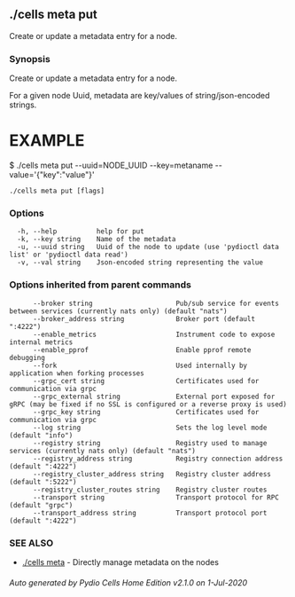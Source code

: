 ## ./cells meta put

Create or update a metadata entry for a node.

### Synopsis

Create or update a metadata entry for a node.

For a given node Uuid, metadata are key/values of string/json-encoded strings.

EXAMPLE
=======
$ ./cells meta put --uuid=NODE_UUID --key=metaname --value='{"key":"value"}'



```
./cells meta put [flags]
```

### Options

```
  -h, --help          help for put
  -k, --key string    Name of the metadata
  -u, --uuid string   Uuid of the node to update (use 'pydioctl data list' or 'pydioctl data read')
  -v, --val string    Json-encoded string representing the value
```

### Options inherited from parent commands

```
      --broker string                     Pub/sub service for events between services (currently nats only) (default "nats")
      --broker_address string             Broker port (default ":4222")
      --enable_metrics                    Instrument code to expose internal metrics
      --enable_pprof                      Enable pprof remote debugging
      --fork                              Used internally by application when forking processes
      --grpc_cert string                  Certificates used for communication via grpc
      --grpc_external string              External port exposed for gRPC (may be fixed if no SSL is configured or a reverse proxy is used)
      --grpc_key string                   Certificates used for communication via grpc
      --log string                        Sets the log level mode (default "info")
      --registry string                   Registry used to manage services (currently nats only) (default "nats")
      --registry_address string           Registry connection address (default ":4222")
      --registry_cluster_address string   Registry cluster address (default ":5222")
      --registry_cluster_routes string    Registry cluster routes
      --transport string                  Transport protocol for RPC (default "grpc")
      --transport_address string          Transport protocol port (default ":4222")
```

### SEE ALSO

* [./cells meta](./cells-meta)	 - Directly manage metadata on the nodes

###### Auto generated by Pydio Cells Home Edition v2.1.0 on 1-Jul-2020
